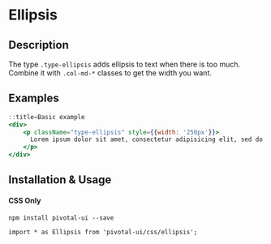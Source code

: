 # Ellipsis

## Description
The type `.type-ellipsis` adds ellipsis to text when there is too much. Combine it with `.col-md-*` classes to get the width you want.

## Examples

```jsx
::title=Basic example
<div>
    <p className="type-ellipsis" style={{width: '250px'}}>
      Lorem ipsum dolor sit amet, consectetur adipisicing elit, sed do eiusmod tempor incididunt ut labore et dolore magna aliqua. Ut enim ad minim veniam, quis nostrud exercitation ullamco laboris nisi ut aliquip ex ea commodo consequat. Duis aute irure dolor in reprehenderit in voluptate velit esse cillum dolore eu fugiat nulla pariatur. Excepteur sint occaecat cupidatat non proident, sunt in culpa qui officia deserunt mollit anim id est laborum.
    </p>
</div>
```

## Installation & Usage

#### CSS Only
`npm install pivotal-ui --save`

`import * as Ellipsis from 'pivotal-ui/css/ellipsis';`